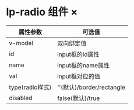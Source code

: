 # lp-radio 组件 ×
属性参数     | 可选值
-------- | ----- 
v-model | 双向绑定值
id | input框的id属性
name | input框的name属性 
val | input框对应的值
type(radio样式) | ''(默认)/border/rectangle
disabled | false(默认)/true